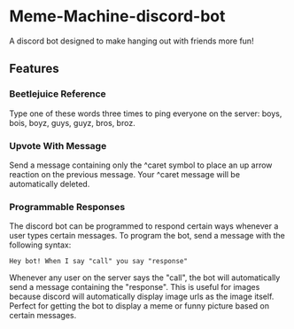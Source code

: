 # Meme-Machine-discord-bot

A discord bot designed to make hanging out with friends more fun!

## Features

### Beetlejuice Reference
Type one of these words three times to ping everyone on the server: boys, bois, boyz, guys, guyz, bros, broz.

### Upvote With Message
Send a message containing only the ^caret symbol to place an up arrow reaction on the previous message. Your ^caret message will be automatically deleted.

### Programmable Responses
The discord bot can be programmed to respond certain ways whenever a user types certain messages. To program the bot, send a message with the following syntax:

`Hey bot! When I say "call" you say "response"`

Whenever any user on the server says the "call", the bot will automatically send a message containing the "response". This is useful for images because discord will automatically display image urls as the image itself. Perfect for getting the bot to display a meme or funny picture based on certain messages.
